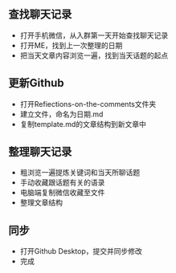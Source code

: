 ## 查找聊天记录
- 打开手机微信，从入群第一天开始查找聊天记录
- 打开ME，找到上一次整理的日期
- 把当天文章内容浏览一遍，找到当天话题的起点 

## 更新Github
- 打开Refiections-on-the-comments文件夹
- 建立文件，命名为日期.md
- 复制template.md的文章结构到新文章中

## 整理聊天记录
- 粗浏览一遍提炼关键词和当天所聊话题
- 手动收藏跟话题有关的语录
- 电脑端复制微信收藏至文件
- 整理文章结构

## 同步
- 打开Github Desktop，提交并同步修改
- 完成